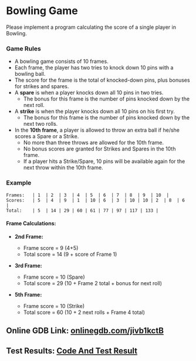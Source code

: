 # Bowling Game 
Please implement a program calculating the score of a single player in Bowling.  

### Game Rules
- A bowling game consists of 10 frames.  
- Each frame, the player has two tries to knock down 10 pins with a bowling ball.  
- The score for the frame is the total of knocked-down pins, plus bonuses for strikes and spares.  
- A **spare** is when a player knocks down all 10 pins in two tries.  
  - The bonus for this frame is the number of pins knocked down by the next roll.  
- A **strike** is when the player knocks down all 10 pins on his first try.  
  - The bonus for this frame is the number of pins knocked down by the next two rolls.  
- In the **10th frame**, a player is allowed to throw an extra ball if he/she scores a Spare or a Strike.  
  - No more than three throws are allowed for the 10th frame.  
  - No bonus scores are granted for Strikes and Spares in the 10th frame.  
  - If a player hits a Strike/Spare, 10 pins will be available again for the next throw within the 10th frame.  

### Example  

```
Frames:   | 1  | 2  | 3  | 4  | 5  | 6  | 7  | 8  | 9  | 10  |
Scores:   | 5  | 4  | 9  | 1  | 10 | 6  | 3  | 10 | 10 | 2  | 8  | 6  |
Total:    | 5  | 14 | 29 | 60 | 61 | 77 | 97 | 117 | 133 |
```

#### Frame Calculations:
- **2nd Frame:**  
  - Frame score = 9 (4+5)  
  - Total score = 14 (9 + score of Frame 1)  

- **3rd Frame:**  
  - Frame score = 10 (Spare)  
  - Total score = 29 (10 + Frame 2 total + bonus for next roll)  

- **5th Frame:**  
  - Frame score = 10 (Strike)  
  - Total score = 60 (10 + 2 next rolls + Frame 4 total)

## Online GDB Link: [onlinegdb.com/jivb1kctB](https://onlinegdb.com/jivb1kctB)
## Test Results: [Code And Test Result](https://github.com/suyog44/C_Assignment_Bowling_Game/blob/main/Bowling_Code.md)
